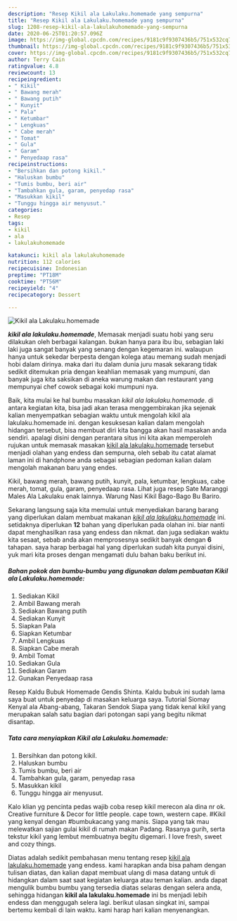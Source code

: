 ```yaml
---
description: "Resep Kikil ala Lakulaku.homemade yang sempurna"
title: "Resep Kikil ala Lakulaku.homemade yang sempurna"
slug: 1208-resep-kikil-ala-lakulakuhomemade-yang-sempurna
date: 2020-06-25T01:20:57.096Z
image: https://img-global.cpcdn.com/recipes/9181c9f9307436b5/751x532cq70/kikil-ala-lakulakuhomemade-foto-resep-utama.jpg
thumbnail: https://img-global.cpcdn.com/recipes/9181c9f9307436b5/751x532cq70/kikil-ala-lakulakuhomemade-foto-resep-utama.jpg
cover: https://img-global.cpcdn.com/recipes/9181c9f9307436b5/751x532cq70/kikil-ala-lakulakuhomemade-foto-resep-utama.jpg
author: Terry Cain
ratingvalue: 4.8
reviewcount: 13
recipeingredient:
- " Kikil"
- " Bawang merah"
- " Bawang putih"
- " Kunyit"
- " Pala"
- " Ketumbar"
- " Lengkuas"
- " Cabe merah"
- " Tomat"
- " Gula"
- " Garam"
- " Penyedaap rasa"
recipeinstructions:
- "Bersihkan dan potong kikil."
- "Haluskan bumbu"
- "Tumis bumbu, beri air"
- "Tambahkan gula, garam, penyedap rasa"
- "Masukkan kikil"
- "Tunggu hingga air menyusut."
categories:
- Resep
tags:
- kikil
- ala
- lakulakuhomemade

katakunci: kikil ala lakulakuhomemade 
nutrition: 112 calories
recipecuisine: Indonesian
preptime: "PT18M"
cooktime: "PT56M"
recipeyield: "4"
recipecategory: Dessert

---
```



![Kikil ala Lakulaku.homemade](https://img-global.cpcdn.com/recipes/9181c9f9307436b5/751x532cq70/kikil-ala-lakulakuhomemade-foto-resep-utama.jpg)

<b><i>kikil ala lakulaku.homemade</i></b>, Memasak menjadi suatu hobi yang seru dilakukan oleh berbagai kalangan. bukan hanya para ibu ibu, sebagian laki laki juga sangat banyak yang senang dengan kegemaran ini. walaupun hanya untuk sekedar berpesta dengan kolega atau memang sudah menjadi hobi dalam dirinya. maka dari itu dalam dunia juru masak sekarang tidak sedikit ditemukan pria dengan keahlian memasak yang mumpuni, dan banyak juga kita saksikan di aneka warung makan dan restaurant yang mempunyai chef cowok sebagai koki mumpuni nya.

Baik, kita mulai ke hal bumbu masakan <i>kikil ala lakulaku.homemade</i>. di antara kegiatan kita, bisa jadi akan terasa menggembirakan jika sejenak kalian menyempatkan sebagian waktu untuk mengolah kikil ala lakulaku.homemade ini. dengan kesuksesan kalian dalam mengolah hidangan tersebut, bisa membuat diri kita bangga akan hasil masakan anda sendiri. apalagi disini dengan perantara situs ini kita akan memperoleh rujukan untuk memasak masakan <u>kikil ala lakulaku.homemade</u> tersebut menjadi olahan yang endess dan sempurna, oleh sebab itu catat alamat laman ini di handphone anda sebagai sebagian pedoman kalian dalam mengolah makanan baru yang endes.

Kikil, bawang merah, bawang putih, kunyit, pala, ketumbar, lengkuas, cabe merah, tomat, gula, garam, penyedaap rasa. Lihat juga resep Sate Maranggi Males Ala Lakulaku enak lainnya. Warung Nasi Kikil Bago-Bago Bu Bariro.


Sekarang langsung saja kita memulai untuk menyediakan barang barang yang diperlukan dalam membuat makanan <u><i>kikil ala lakulaku.homemade</i></u> ini. setidaknya diperlukan <b>12</b> bahan yang diperlukan pada olahan ini. biar nanti dapat menghasilkan rasa yang endess dan nikmat. dan juga sediakan waktu kita sesaat, sebab anda akan memprosesnya sedikit banyak dengan <b>6</b> tahapan. saya harap berbagai hal yang diperlukan sudah kita punyai disini, yuk mari kita proses dengan mengamati dulu bahan baku berikut ini.

<!--inarticleads1-->

##### Bahan pokok dan bumbu-bumbu yang digunakan dalam pembuatan Kikil ala Lakulaku.homemade:

1. Sediakan  Kikil
1. Ambil  Bawang merah
1. Sediakan  Bawang putih
1. Sediakan  Kunyit
1. Siapkan  Pala
1. Siapkan  Ketumbar
1. Ambil  Lengkuas
1. Siapkan  Cabe merah
1. Ambil  Tomat
1. Sediakan  Gula
1. Sediakan  Garam
1. Gunakan  Penyedaap rasa


Resep Kaldu Bubuk Homemade Gendis Shinta. Kaldu bubuk ini sudah lama saya buat untuk penyedap di masakan keluarga saya. Tutorial Siomay Kenyal ala Abang-abang, Takaran Sendok Siapa yang tidak kenal kikil yang merupakan salah satu bagian dari potongan sapi yang begitu nikmat disantap. 

<!--inarticleads2-->

##### Tata cara menyiapkan Kikil ala Lakulaku.homemade:

1. Bersihkan dan potong kikil.
1. Haluskan bumbu
1. Tumis bumbu, beri air
1. Tambahkan gula, garam, penyedap rasa
1. Masukkan kikil
1. Tunggu hingga air menyusut.


Kalo klian yg pencinta pedas wajib coba resep kikil merecon ala dina nr ok. Creative furniture &amp; Decor for little people. cape town, western cape. #Kikil yang kenyal dengan #bumbukacang yang manis. Siapa yang tak mau melewatkan sajian gulai kikil di rumah makan Padang. Rasanya gurih, serta tekstur kikil yang lembut membuatnya begitu digemari. I love fresh, sweet and cozy things. 

Diatas adalah sedikit pembahasan menu tentang resep <u>kikil ala lakulaku.homemade</u> yang endess. kami harapkan anda bisa paham dengan tulisan diatas, dan kalian dapat membuat ulang di masa datang untuk di hidangkan dalam saat saat kegiatan keluarga atau teman kalian. anda dapat mengulik bumbu bumbu yang tersedia diatas selaras dengan selera anda, sehingga hidangan <b>kikil ala lakulaku.homemade</b> ini bs menjadi lebih endess dan menggugah selera lagi. berikut ulasan singkat ini, sampai bertemu kembali di lain waktu. kami harap hari kalian menyenangkan.
